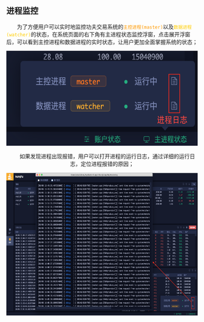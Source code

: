 ## 进程监控

&emsp;&emsp;为了方便用户可以实时地监控功夫交易系统的<font color="FF9900">```主控进程(master)```</font>以及<font color="FFCC00">```数据进程(watcher)```</font>的状态，在系统页面的右下角有主进程状态监控浮窗，点击展开浮窗后，可以看到主控进程和数据进程的实时状态，让用户更加全面掌握系统的状态；

<div align=center><img src = "/images/master_status.png" width="640" height="250" alt="主进程状态监控">

&emsp;&emsp;如果发现进程出现报错，用户可以打开进程的运行日志，通过详细的运行日志，定位进程报错的原因；

<div align=center><img src = "/images/master_status_log.png" width="640" height="376" alt="主进程日志">
